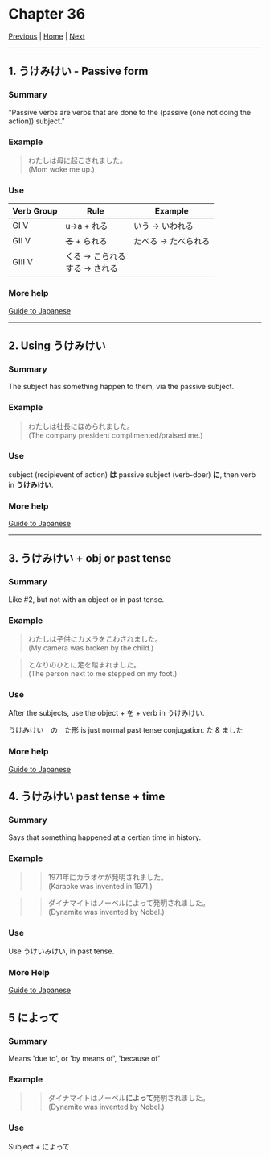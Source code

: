 # Chapter 36

[Previous](https://codywahl.github.io/JapaneseLanguageSchoolNotes/pages/35) | [Home](https://codywahl.github.io/JapaneseLanguageSchoolNotes) | [Next](https://codywahl.github.io/JapaneseLanguageSchoolNotes/pages/37)

* * *
## 1. うけみけい - Passive form

### Summary

"Passive verbs are verbs that are done to the (passive (one not doing the action)) subject."

### Example  

> わたしは母に起こされました。    
> (Mom woke me up.)

### Use

Verb Group | Rule | Example
------------ | ------------ | ------------
GI V | u→a + れる | いう → いわれる
GII V | ~~る~~ + られる | たべる → たべられる
GIII V | くる → こられる<br>する → される |


### More help

[Guide to Japanese](http://www.guidetojapanese.org/causepass.html#part3)

* * *

## 2. Using うけみけい

### Summary

The subject has something happen to them, via the passive subject. 


### Example

> わたしは社長にほめられました。  
> (The company president complimented/praised me.)

### Use

subject (recipievent of action) **は** passive subject (verb-doer) **に**, then verb in **うけみけい**.

### More help

[Guide to Japanese](http://www.guidetojapanese.org/causepass.html#part3)

* * *

## 3. うけみけい + obj or past tense

### Summary

Like #2, but not with an object or in past tense. 

### Example

> わたしは子供にカメラをこわされました。  
> (My camera was broken by the child.)

> となりのひとに足を踏まれました。  
> (The person next to me stepped on my foot.)

### Use

After the subjects, use the object + を + verb in うけみけい.

うけみけい　の　た形 is just normal past tense conjugation. た & ました　　

### More help
[Guide to Japanese](http://www.guidetojapanese.org/causepass.html#part3)

## 4. うけみけい past tense + time

### Summary

Says that something happened at a certian time in history. 

### Example 

>> 1971年にカラオケが発明されました。  
>> (Karaoke was invented in 1971.)    

>> ダイナマイトはノーベルによって発明されました。  
>> (Dynamite was invented by Nobel.)    

### Use 

Use うけいみけい, in past tense.  

### More Help
[Guide to Japanese](http://www.guidetojapanese.org/causepass.html#part3)

## 5 によって

### Summary

Means 'due to', or 'by means of', 'because of'

### Example 

>> ダイナマイトはノーベル**によって**発明されました。  
>> (Dynamite was invented by Nobel.)    

### Use 

Subject + によって


